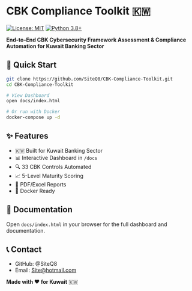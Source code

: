 # CBK Compliance Toolkit 🇰🇼

[![License: MIT](https://img.shields.io/badge/License-MIT-blue.svg)](LICENSE)
[![Python 3.8+](https://img.shields.io/badge/python-3.8+-blue.svg)](https://www.python.org/downloads/)

**End-to-End CBK Cybersecurity Framework Assessment & Compliance Automation for Kuwait Banking Sector**

## 🚀 Quick Start

```bash
git clone https://github.com/SiteQ8/CBK-Compliance-Toolkit.git
cd CBK-Compliance-Toolkit

# View Dashboard
open docs/index.html

# Or run with Docker
docker-compose up -d
```

## ✨ Features

- 🇰🇼 Built for Kuwait Banking Sector
- 📊 Interactive Dashboard in `/docs`
- 🔍 33 CBK Controls Automated
- 📈 5-Level Maturity Scoring
- 📄 PDF/Excel Reports
- 🐳 Docker Ready

## 📖 Documentation

Open `docs/index.html` in your browser for the full dashboard and documentation.

## 📞 Contact

- GitHub: @SiteQ8
- Email: Site@hotmail.com

**Made with ❤️ for Kuwait** 🇰🇼
